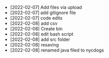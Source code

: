 * [2022-02-07] Add files via upload
* [2022-02-07] add gitignore file
* [2022-02-07] code edits
* [2022-02-08] add csv
* [2022-02-08] Create bin
* [2022-02-08] edit bash script
* [2022-02-08] add src folder
* [2022-02-08] resaving
* [2022-02-08] renamed java filed to nycdogs
